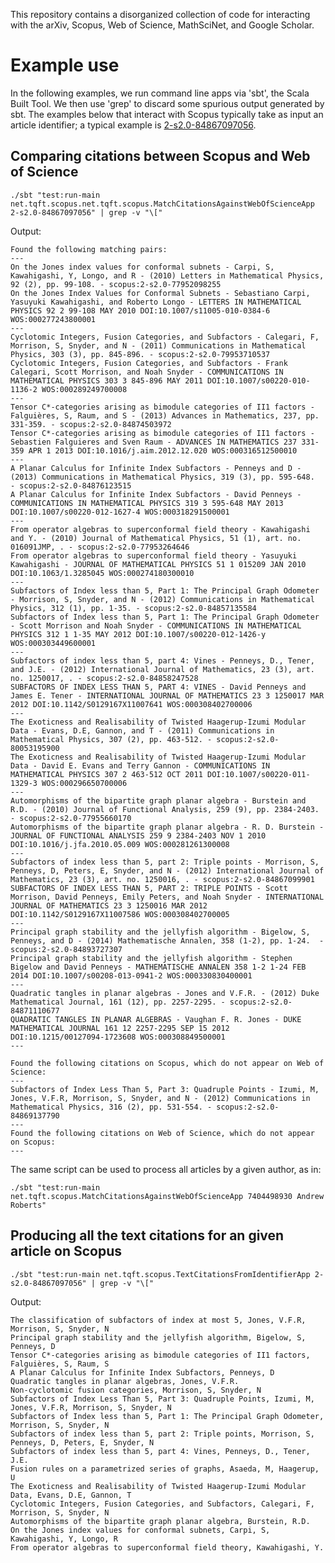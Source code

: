 This repository contains a disorganized collection of code for interacting with the arXiv, Scopus, Web of Science, MathSciNet, and Google Scholar.

# Example use

In the following examples, we run command line apps via 'sbt', the Scala Built Tool. We then use 'grep' to discard some spurious output generated by sbt. The examples below that interact with Scopus typically take as input an article identifier; a typical example is [2-s2.0-84867097056](http://www.scopus.com/record/display.url?eid=2-s2.0-84867097056&origin=resultslist).

## Comparing citations between Scopus and Web of Science

    ./sbt "test:run-main net.tqft.scopus.net.tqft.scopus.MatchCitationsAgainstWebOfScienceApp 2-s2.0-84867097056" | grep -v "\["

Output:

    Found the following matching pairs:
    ---
    On the Jones index values for conformal subnets - Carpi, S, Kawahigashi, Y, Longo, and R - (2010) Letters in Mathematical Physics, 92 (2), pp. 99-108. - scopus:2-s2.0-77952098255
    On the Jones Index Values for Conformal Subnets - Sebastiano Carpi, Yasuyuki Kawahigashi, and Roberto Longo - LETTERS IN MATHEMATICAL PHYSICS 92 2 99-108 MAY 2010 DOI:10.1007/s11005-010-0384-6 WOS:000277243800001
	---
	Cyclotomic Integers, Fusion Categories, and Subfactors - Calegari, F, Morrison, S, Snyder, and N - (2011) Communications in Mathematical Physics, 303 (3), pp. 845-896. - scopus:2-s2.0-79953710537
	Cyclotomic Integers, Fusion Categories, and Subfactors - Frank Calegari, Scott Morrison, and Noah Snyder - COMMUNICATIONS IN MATHEMATICAL PHYSICS 303 3 845-896 MAY 2011 DOI:10.1007/s00220-010-1136-2 WOS:000289249700008
	---
	Tensor C*-categories arising as bimodule categories of II1 factors - Falguières, S, Raum, and S - (2013) Advances in Mathematics, 237, pp. 331-359. - scopus:2-s2.0-84874503972
	Tensor C*-categories arising as bimodule categories of II1 factors - Sebastien Falguieres and Sven Raum - ADVANCES IN MATHEMATICS 237 331-359 APR 1 2013 DOI:10.1016/j.aim.2012.12.020 WOS:000316512500010
	---
	A Planar Calculus for Infinite Index Subfactors - Penneys and D - (2013) Communications in Mathematical Physics, 319 (3), pp. 595-648.  - scopus:2-s2.0-84876123515
	A Planar Calculus for Infinite Index Subfactors - David Penneys - COMMUNICATIONS IN MATHEMATICAL PHYSICS 319 3 595-648 MAY 2013 DOI:10.1007/s00220-012-1627-4 WOS:000318291500001
	---
	From operator algebras to superconformal field theory - Kawahigashi and Y. - (2010) Journal of Mathematical Physics, 51 (1), art. no. 016091JMP, . - scopus:2-s2.0-77953264646
	From operator algebras to superconformal field theory - Yasuyuki Kawahigashi - JOURNAL OF MATHEMATICAL PHYSICS 51 1 015209 JAN 2010 DOI:10.1063/1.3285045 WOS:000274180300010
	---
	Subfactors of Index less than 5, Part 1: The Principal Graph Odometer - Morrison, S, Snyder, and N - (2012) Communications in Mathematical Physics, 312 (1), pp. 1-35. - scopus:2-s2.0-84857135584
	Subfactors of Index less than 5, Part 1: The Principal Graph Odometer - Scott Morrison and Noah Snyder - COMMUNICATIONS IN MATHEMATICAL PHYSICS 312 1 1-35 MAY 2012 DOI:10.1007/s00220-012-1426-y WOS:000303449600001
	---
	Subfactors of index less than 5, part 4: Vines - Penneys, D., Tener, and J.E. - (2012) International Journal of Mathematics, 23 (3), art. no. 1250017, . - scopus:2-s2.0-84858247528
	SUBFACTORS OF INDEX LESS THAN 5, PART 4: VINES - David Penneys and James E. Tener - INTERNATIONAL JOURNAL OF MATHEMATICS 23 3 1250017 MAR 2012 DOI:10.1142/S0129167X11007641 WOS:000308402700006
	---
	The Exoticness and Realisability of Twisted Haagerup-Izumi Modular Data - Evans, D.E, Gannon, and T - (2011) Communications in Mathematical Physics, 307 (2), pp. 463-512. - scopus:2-s2.0-80053195900
	The Exoticness and Realisability of Twisted Haagerup-Izumi Modular Data - David E. Evans and Terry Gannon - COMMUNICATIONS IN MATHEMATICAL PHYSICS 307 2 463-512 OCT 2011 DOI:10.1007/s00220-011-1329-3 WOS:000296650700006
	---
	Automorphisms of the bipartite graph planar algebra - Burstein and R.D. - (2010) Journal of Functional Analysis, 259 (9), pp. 2384-2403.  - scopus:2-s2.0-77955660170
	Automorphisms of the bipartite graph planar algebra - R. D. Burstein - JOURNAL OF FUNCTIONAL ANALYSIS 259 9 2384-2403 NOV 1 2010 DOI:10.1016/j.jfa.2010.05.009 WOS:000281261300008
	---
	Subfactors of index less than 5, part 2: Triple points - Morrison, S, Penneys, D, Peters, E, Snyder, and N - (2012) International Journal of Mathematics, 23 (3), art. no. 1250016, . - scopus:2-s2.0-84867099901
	SUBFACTORS OF INDEX LESS THAN 5, PART 2: TRIPLE POINTS - Scott Morrison, David Penneys, Emily Peters, and Noah Snyder - INTERNATIONAL JOURNAL OF MATHEMATICS 23 3 1250016 MAR 2012 DOI:10.1142/S0129167X11007586 WOS:000308402700005
	---
	Principal graph stability and the jellyfish algorithm - Bigelow, S, Penneys, and D - (2014) Mathematische Annalen, 358 (1-2), pp. 1-24.  - scopus:2-s2.0-84893727307
	Principal graph stability and the jellyfish algorithm - Stephen Bigelow and David Penneys - MATHEMATISCHE ANNALEN 358 1-2 1-24 FEB 2014 DOI:10.1007/s00208-013-0941-2 WOS:000330830400001
	---
	Quadratic tangles in planar algebras - Jones and V.F.R. - (2012) Duke Mathematical Journal, 161 (12), pp. 2257-2295. - scopus:2-s2.0-84871110677
	QUADRATIC TANGLES IN PLANAR ALGEBRAS - Vaughan F. R. Jones - DUKE MATHEMATICAL JOURNAL 161 12 2257-2295 SEP 15 2012 DOI:10.1215/00127094-1723608 WOS:000308849500001
	---

	Found the following citations on Scopus, which do not appear on Web of Science:
	---
	Subfactors of Index Less Than 5, Part 3: Quadruple Points - Izumi, M, Jones, V.F.R, Morrison, S, Snyder, and N - (2012) Communications in Mathematical Physics, 316 (2), pp. 531-554. - scopus:2-s2.0-84869137790
	---
	Found the following citations on Web of Science, which do not appear on Scopus:
	---

The same script can be used to process all articles by a given author, as in:

	./sbt "test:run-main net.tqft.scopus.MatchCitationsAgainstWebOfScienceApp 7404498930 Andrew Roberts"

## Producing all the text citations for an given article on Scopus

    ./sbt "test:run-main net.tqft.scopus.TextCitationsFromIdentifierApp 2-s2.0-84867097056" | grep -v "\["

 Output:

    The classification of subfactors of index at most 5, Jones, V.F.R, Morrison, S, Snyder, N
    Principal graph stability and the jellyfish algorithm, Bigelow, S, Penneys, D
    Tensor C*-categories arising as bimodule categories of II1 factors, Falguières, S, Raum, S
    A Planar Calculus for Infinite Index Subfactors, Penneys, D
    Quadratic tangles in planar algebras, Jones, V.F.R.
    Non-cyclotomic fusion categories, Morrison, S, Snyder, N
    Subfactors of Index Less Than 5, Part 3: Quadruple Points, Izumi, M, Jones, V.F.R, Morrison, S, Snyder, N
    Subfactors of Index less than 5, Part 1: The Principal Graph Odometer, Morrison, S, Snyder, N
    Subfactors of index less than 5, part 2: Triple points, Morrison, S, Penneys, D, Peters, E, Snyder, N
    Subfactors of index less than 5, part 4: Vines, Penneys, D., Tener, J.E.
    Fusion rules on a parametrized series of graphs, Asaeda, M, Haagerup, U
    The Exoticness and Realisability of Twisted Haagerup-Izumi Modular Data, Evans, D.E, Gannon, T
    Cyclotomic Integers, Fusion Categories, and Subfactors, Calegari, F, Morrison, S, Snyder, N
    Automorphisms of the bipartite graph planar algebra, Burstein, R.D.
    On the Jones index values for conformal subnets, Carpi, S, Kawahigashi, Y, Longo, R
    From operator algebras to superconformal field theory, Kawahigashi, Y.